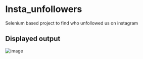 # Insta_unfollowers
Selenium based project to find who unfollowed us on instagram

## Displayed output
![image](https://user-images.githubusercontent.com/64389165/118803731-5b022c00-b8c1-11eb-9cfc-75b3ec44de16.png)

